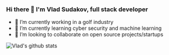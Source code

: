 ### Hi there 👋 I'm Vlad Sudakov, full stack developer

- 🔭 I’m currently working in a golf industry
- 🌱 I’m currently learning cyber security and machine learning
- 👯 I’m looking to collaborate on open source projects/startups

![Vlad's github stats](https://github-readme-stats.vercel.app/api?username=vsudakoff&show_icons=true)
